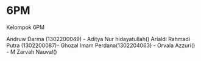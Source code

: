 # 6PM
Kelompok 6PM

Andruw Darma (1302200049) -
Aditya Nur hidayatullah()
Arialdi Rahmadi Putra (1302200087)-
Ghozal Imam Perdana(1302204063) -
Orvala Azzuri() -
M Zarvah Nauval() 
